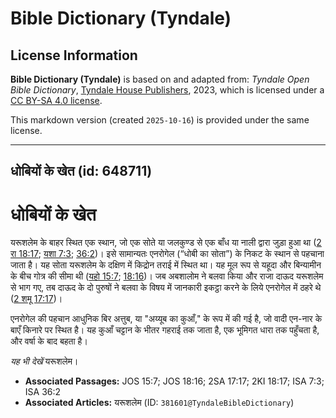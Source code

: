 # Bible Dictionary (Tyndale)

## License Information

**Bible Dictionary (Tyndale)** is based on and adapted from: _Tyndale Open Bible Dictionary_, [Tyndale House Publishers](https://tyndaleopenresources.com/), 2023, which is licensed under a [CC BY-SA 4.0 license](https://creativecommons.org/licenses/by-sa/4.0/legalcode.en).

This markdown version (created `2025-10-16`) is provided under the same license.



--------------------------------

## धोबियों के खेत (id: 648711)

धोबियों के खेत
==============

यरूशलेम के बाहर स्थित एक स्थान, जो एक सोते या जलकुण्ड से एक बाँध या नाली द्वारा जुड़ा हुआ था ([2 रा 18:17](https://ref.ly/2Kgs18:17); [यशा 7:3](https://ref.ly/Isa7:3); [36:2](https://ref.ly/Isa36:2))। इसे सामान्यतः एनरोगेल (“धोबी का सोता”) के निकट के स्थान से पहचाना जाता है। यह सोता यरूशलेम के दक्षिण में किद्रोन तराई में स्थित था। यह मूल रूप से यहूदा और बिन्यामीन के बीच गोत्र की सीमा थी ([यहो 15:7](https://ref.ly/Josh15:7); [18:16](https://ref.ly/Josh18:16))। जब अबशालोम ने बलवा किया और राजा दाऊद यरूशलेम से भाग गए, तब दाऊद के दो पुरुषों ने बलवा के विषय में जानकारी इकट्ठा करने के लिये एनरोगेल में ठहरे थे ([2 शमू 17:17](https://ref.ly/2Sam17:17))।

एनरोगेल की पहचान आधुनिक बिर अत्तुब, या "अय्यूब का कुआँ," के रूप में की गई है, जो वादी एन\-नार के बाएँ किनारे पर स्थित है। यह कुआँ चट्टान के भीतर गहराई तक जाता है, एक भूमिगत धारा तक पहुँचता है, और वर्षा के बाद बहता है।

*यह भी देखें* यरूशलेम।

* **Associated Passages:** JOS 15:7; JOS 18:16; 2SA 17:17; 2KI 18:17; ISA 7:3; ISA 36:2
* **Associated Articles:** यरूशलेम (ID: `381601@TyndaleBibleDictionary`)

